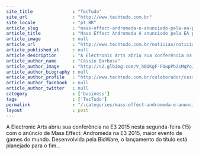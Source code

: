 ```yaml
---
site_title               : "TecTudo"
site_url                 : "http://www.techtudo.com.br"
site_locale              : "pt_BR"
article_slug             : "mass-effect-andromeda-e-anunciado-pela-ea-para-o-fim-de-2016-na-e3"
article_title            : "Mass Effect Andromeda é anunciado pela EA para o fim de 2016 na E3"
article_image            : null
article_url              : "http://www.techtudo.com.br/noticias/noticia/2015/06/mass-effect-andromeda-e-anunciado-pela-ea-para-o-fim-de-2016-na-e32015.html"
article_published_at     : null
article_description      : "A Electronic Arts abriu sua conferência na E3 2015 nesta segunda-feira (15) com o anúncio de Mass Effect: Andromeda na E3 2015, maior evento de games do mundo. Desenvolvida pela BioWare, o lançamento do título está planejado para o fim..."
article_author_name      : "Cássio Barbosa"
article_author_image     : "http://s2.glbimg.com/V_hBQKgF-FQwpPb2sMqPoJHcWdo=/30x30/s2.glbimg.com/ZWT381mTGuX5gqYlyv3o7KMb7IY=/0x0:200x200/140x140/s.glbimg.com/po/tt2/f/original/2015/05/14/01.jpg"
article_author_biography : null
article_author_profile   : "http://www.techtudo.com.br/colaborador/cassio-barbosa.html"
article_author_facebook  : null
article_author_twitter   : null
category                 : ['business']
tags                     : ['TecTudo']
permalink                : "/:categories/mass-effect-andromeda-e-anunciado-pela-ea-para-o-fim-de-2016-na-e3/"
layout                   : post
---
```


A Electronic Arts abriu sua conferência na E3 2015 nesta segunda-feira (15) com o anúncio de Mass Effect: Andromeda na E3 2015, maior evento de games do mundo. Desenvolvida pela BioWare, o lançamento do título está planejado para o fim...
